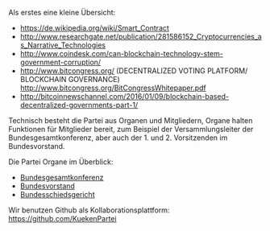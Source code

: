 Als erstes eine kleine Übersicht:

-   <https://de.wikipedia.org/wiki/Smart_Contract>
-   <http://www.researchgate.net/publication/281586152_Cryptocurrencies_as_Narrative_Technologies>
-   <http://www.coindesk.com/can-blockchain-technology-stem-government-corruption/>
-   <http://www.bitcongress.org/> (DECENTRALIZED VOTING PLATFORM/
    BLOCKCHAIN GOVERNANCE)
    <http://www.bitcongress.org/BitCongressWhitepaper.pdf>
-   <http://bitcoinnewschannel.com/2016/01/09/blockchain-based-decentralized-governments-part-1/>

Technisch besteht die Partei aus Organen und Mitgliedern, Organe halten
Funktionen für Mitglieder bereit, zum Beispiel der Versammlungsleiter
der Bundesgesamtkonferenz, aber auch der 1. und 2. Vorsitzenden im
Bundesvorstand.

Die Partei Organe im Überblick:

-   [Bundesgesamtkonferenz](/wiki/Bundesgesamtkonferenz.md)
-   [Bundesvorstand](/wiki/Bundesvorstand.md)
-   [Bundesschiedsgericht](/wiki/Bundesschiedsgericht.md)

Wir benutzen Github als Kollaborationsplattform:
<https://github.com/KuekenPartei>
